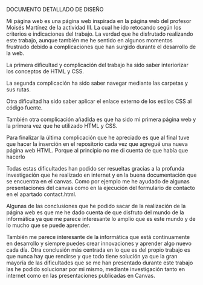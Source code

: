 DOCUMENTO DETALLADO DE DISEÑO

Mi página web es una página web inspirada en la página web del profesor Moisés Martínez de la actividad III.
La cual he ido retocando según los criterios e indicaciones del trabajo. La verdad que he disfrutado realizando este
trabajo, aunque también me he sentido en algunos momentos frustrado debido a complicaciones que han surgido durante
el desarrollo de la web.

La primera dificultad y complicación del trabajo ha sido saber interiorizar los conceptos de HTML y CSS.

La segunda complicación ha sido saber navegar mediante las carpetas y sus rutas.

Otra dificultad ha sido saber aplicar el enlace externo de los estilos CSS al código fuente.

También otra complicación añadida es que ha sido mi primera página web y la primera vez que he utilizado HTML y CSS.

Para finalizar la última complicación que he apreciado es que al final tuve que hacer la inserción en el repositorio
cada vez que agregué una nueva página web HTML. Porque al principio no me di cuenta de que había que hacerlo

Todas estas dificultades han podido ser resueltas gracias a la profunda investigación que he realizado en internet y
en la buena documentación que se encuentra en el canvas. Como por ejemplo me he ayudado de algunas presentaciones del canvas como en la ejecución del formulario de contacto en el apartado contact.html.

Algunas de las conclusiones que he podido sacar de la realización de la página web es que me he dado cuenta de que
disfruto del mundo de la informática ya que me parece interesante lo amplio que es este mundo y de lo mucho que se 
puede aprender.

También me parece interesante de la informática que está continuamente en desarrollo y siempre puedes crear innovaciones y aprender algo nuevo cada día. Otra conclusión más centrada en lo que es del propio trabajo es que nunca hay que rendirse y que todo tiene solución ya que la gran mayoría de las dificultades que se me han presentado durante este trabajo las he podido solucionar por mi mismo, mediante investigación tanto en internet como en las presentaciones publicadas en Canvas.
